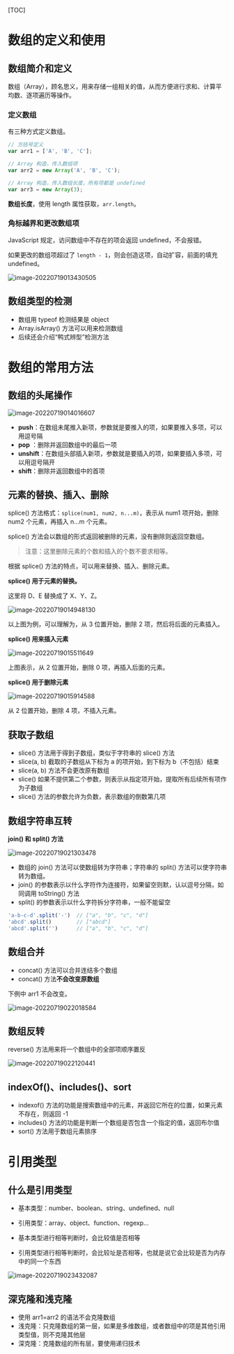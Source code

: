 [TOC]

# 数组的定义和使用

## 数组简介和定义

数组（Array），顾名思义，用来存储一组相关的值，从而方便进行求和、计算平均数、逐项遍历等操作。

### 定义数组

有三种方式定义数组。

```javascript
// 方括号定义
var arr1 = ['A', 'B', 'C'];

// Array 构造，传入数组项
var arr2 = new Array('A', 'B', 'C');

// Array 构造，传入数组长度，所有项都是 undefined
var arr3 = new Array(3);
```

**数组长度**，使用 length 属性获取，`arr.length`。

### 角标越界和更改数组项

JavaScript 规定，访问数组中不存在的项会返回 undefined，不会报错。

如果更改的数组项超过了 `length - 1`，则会创造这项，自动扩容，前面的填充 undefined。

![image-20220719013430505](https://cc.hjfile.cn/cc/img/20220719/2022071901343213721909.png)

## 数组类型的检测

- 数组用 typeof 检测结果是 object
- Array.isArray() 方法可以用来检测数组
- 后续还会介绍“鸭式辨型”检测方法

# 数组的常用方法

## 数组的头尾操作

![image-20220719014016607](https://cc.hjfile.cn/cc/img/20220719/2022071901401851064436.png)

- **push**：在数组未尾推入新项，参数就是要推入的项，如果要推入多项，可以用逗号隔
- **pop** ：删除并返回数组中的最后一项
- **unshift**：在数组头部插入新项，参数就是要插入的项，如果要插入多项，可以用逗号隔开
- **shift**：删除并返回数组中的首项

## 元素的替换、插入、删除

splice() 方法格式：`splice(num1, num2, n...m)`，表示从 num1 项开始，删除 num2 个元素，再插入 n...m 个元素。

splice() 方法会以数组的形式返回被删除的元素，没有删除则返回空数组。

> 注意：这里删除元素的个数和插入的个数不要求相等。

根据 splice() 方法的特点，可以用来替换、插入、删除元素。

**splice() 用于元素的替换。**

这里将 D、E 替换成了 X、Y、Z。

![image-20220719014948130](https://cc.hjfile.cn/cc/img/20220719/2022071901494969229805.png)

以上图为例，可以理解为，从 3 位置开始，删除 2 项，然后将后面的元素插入。

**splice() 用来插入元素**

![image-20220719015511649](https://cc.hjfile.cn/cc/img/20220719/2022071901551318773970.png)

上图表示，从 2 位置开始，删除 0 项，再插入后面的元素。

**splice() 用于删除元素**

![image-20220719015914588](https://cc.hjfile.cn/cc/img/20220719/2022071901591637276217.png)

从 2 位置开始，删除 4 项，不插入元素。

## 获取子数组

- slice() 方法用于得到子数组，类似于字符串的 slice() 方法
- slice(a, b) 截取的子数组从下标为 a 的项开始，到下标为 b（不包括）结束
- slice(a, b) 方法不会更改原有数组
- slice() 如果不提供第二个参数，则表示从指定项开始，提取所有后续所有项作为子数组
- slice() 方法的参数允许为负数，表示数组的倒数第几项

## 数组字符串互转

**join() 和 split() 方法**

![image-20220719021303478](https://cc.hjfile.cn/cc/img/20220719/202207190213051873299.png)

- 数组的 join() 方法可以使数组转为字符串；字符串的 split() 方法可以使字符串转为数组。
- join() 的参数表示以什么字符作为连接符，如果留空则默，认以逗号分隔，如同调用 toString() 方法
- split() 的参数表示以什么字符拆分字符串，一般不能留空

```javascript
'a-b-c-d'.split('-')  // ["a", "b", "c", "d"]
'abcd'.split()        // ["abcd"]
'abcd'.split('')      // ["a", "b", "c", "d"]
```

## 数组合并

- concat() 方法可以合并连结多个数组
- concat() 方法**不会改变原数组**

下例中 arr1 不会改变。

![image-20220719022018584](https://cc.hjfile.cn/cc/img/20220719/2022071902202024339157.png)

## 数组反转

reverse() 方法用来将一个数组中的全部项顺序置反

![image-20220719022120441](https://cc.hjfile.cn/cc/img/20220719/2022071902212201478702.png)

## indexOf()、includes()、sort

- indexof() 方法的功能是搜索数组中的元素，并返回它所在的位置，如果元素不存在，则返回 -1
- includes() 方法的功能是判断一个数组是否包含一个指定的值，返回布尔值
- sort() 方法用于数组元素排序

# 引用类型

## 什么是引用类型

- 基本类型：number、boolean、string、undefined、null
- 引用类型：array、object、function、regexp...

- 基本类型进行相等判断时，会比较值是否相等
- 引用类型进行相等判断时，会比较址是否相等，也就是说它会比较是否为内存中的同一个东西

![image-20220719023432087](https://cc.hjfile.cn/cc/img/20220719/2022071902343385047122.png)

## 深克隆和浅克隆

- 使用 arr1=arr2 的语法不会克隆数组
- 浅克隆：只克隆数组的第一层，如果是多维数组，或者数组中的项是其他引用类型值，则不克隆其他层
- 深克隆：克隆数组的所有层，要使用递归技术
